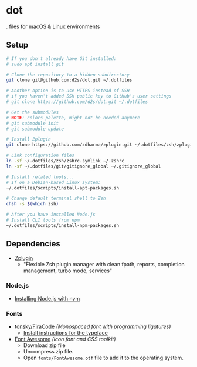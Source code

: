 # dot

. files for macOS & Linux environments


## Setup

```sh
# If you don't already have Git installed:
# sudo apt install git

# Clone the repository to a hidden subdirectory
git clone git@github.com:d2s/dot.git ~/.dotfiles

# Another option is to use HTTPS instead of SSH
# if you haven't added SSH public key to GitHub's user settings
# git clone https://github.com/d2s/dot.git ~/.dotfiles

# Get the submodules
# NOTE: colors palette, might not be needed anymore
# git submodule init
# git submodule update

# Install Zplugin
git clone https://github.com/zdharma/zplugin.git ~/.dotfiles/zsh/zplugin/bin

# Link configuration files
ln -sf ~/.dotfiles/zsh/zshrc.symlink ~/.zshrc
ln -sf ~/.dotfiles/git/gitignore_global ~/.gitignore_global

# Install related tools...
# If on a Debian-based Linux system:
~/.dotfiles/scripts/install-apt-packages.sh

# Change default terminal shell to Zsh
chsh -s $(which zsh)

# After you have installed Node.js
# Install CLI tools from npm
~/.dotfiles/scripts/install-npm-packages.sh

```


## Dependencies

- [Zplugin](https://github.com/zdharma/zplugin)
  - "Flexible Zsh plugin manager with clean fpath, reports, completion management, turbo mode, services"

### Node.js

- [Installing Node.js with nvm](https://gist.github.com/d2s/372b5943bce17b964a79)

### Fonts

- [tonsky/FiraCode](https://github.com/tonsky/FiraCode) _(Monospaced font with programming ligatures)_
  - [Install instructions for the typeface](https://github.com/tonsky/FiraCode/wiki)
- [Font Awesome](http://fontawesome.io/) _(icon font and CSS toolkit)_
  - Download zip file
  - Uncompress zip file.
  - Open `fonts/FontAwesome.otf` file to add it to the operating system.

